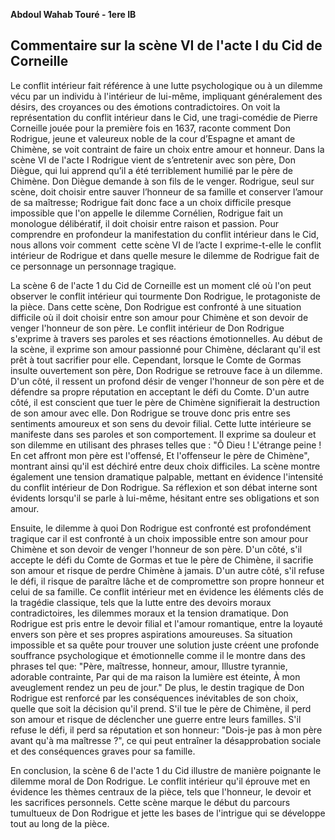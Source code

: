 **Abdoul Wahab Touré - 1ere IB**

## Commentaire sur la scène VI de l'acte I du Cid de Corneille

Le conflit intérieur fait référence à une lutte psychologique ou à un dilemme vécu par un individu à l'intérieur de lui-même, impliquant généralement des désirs, des croyances ou des émotions contradictoires. On voit la représentation du conflit intérieur dans le Cid, une tragi-comédie de Pierre Corneille jouée pour la première fois en 1637, raconte comment Don Rodrigue, jeune et valeureux noble de la cour d’Espagne et amant de Chimène, se voit contraint de faire un choix entre amour et honneur. Dans la scène VI de l'acte I Rodrigue vient de s’entretenir avec son père, Don Diègue, qui lui apprend qu’il a été terriblement humilié par le père de Chimène. Don Diègue demande à son fils de le venger. Rodrigue, seul sur scène, doit choisir entre sauver l’honneur de sa famille et conserver l’amour de sa maîtresse; Rodrigue fait donc face a un choix difficile presque impossible que l'on appelle le dilemme Cornélien, Rodrigue fait un monologue délibératif, il doit choisir entre raison et passion.  Pour comprendre en profondeur la manifestation du conflit intérieur dans le Cid, nous allons voir comment  cette scène VI de l’acte I exprime-t-elle le conflit intérieur de Rodrigue et dans quelle mesure le dilemme de Rodrigue fait de ce personnage un personnage tragique.

La scène 6 de l'acte 1 du Cid de Corneille est un moment clé où l'on peut observer le conflit intérieur qui tourmente Don Rodrigue, le protagoniste de la pièce. Dans cette scène, Don Rodrigue est confronté à une situation difficile où il doit choisir entre son amour pour Chimène et son devoir de venger l'honneur de son père. Le conflit intérieur de Don Rodrigue s'exprime à travers ses paroles et ses réactions émotionnelles. Au début de la scène, il exprime son amour passionné pour Chimène, déclarant qu'il est prêt à tout sacrifier pour elle. Cependant, lorsque le Comte de Gormas insulte ouvertement son père, Don Rodrigue se retrouve face à un dilemme. D'un côté, il ressent un profond désir de venger l'honneur de son père et de défendre sa propre réputation en acceptant le défi du Comte. D'un autre côté, il est conscient que tuer le père de Chimène signifierait la destruction de son amour avec elle. Don Rodrigue se trouve donc pris entre ses sentiments amoureux et son sens du devoir filial. Cette lutte intérieure se manifeste dans ses paroles et son comportement. Il exprime sa douleur et son dilemme en utilisant des phrases telles que : "Ô Dieu ! L'étrange peine ! En cet affront mon père est l'offensé, Et l'offenseur le père de Chimène", montrant ainsi qu'il est déchiré entre deux choix difficiles. La scène montre également une tension dramatique palpable, mettant en évidence l'intensité du conflit intérieur de Don Rodrigue. Sa réflexion et son débat interne sont évidents lorsqu'il se parle à lui-même, hésitant entre ses obligations et son amour. 

Ensuite, le dilemme à quoi Don Rodrigue est confronté est profondément tragique car il est confronté à un choix impossible entre son amour pour Chimène et son devoir de venger l'honneur de son père. D'un côté, s'il accepte le défi du Comte de Gormas et tue le père de Chimène, il sacrifie son amour et risque de perdre Chimène à jamais. D'un autre côté, s'il refuse le défi, il risque de paraître lâche et de compromettre son propre honneur et celui de sa famille. Ce conflit intérieur met en évidence les éléments clés de la tragédie classique, tels que la lutte entre des devoirs moraux contradictoires, les dilemmes moraux et la tension dramatique. Don Rodrigue est pris entre le devoir filial et l'amour romantique, entre la loyauté envers son père et ses propres aspirations amoureuses. Sa situation impossible et sa quête pour trouver une solution juste créent une profonde souffrance psychologique et émotionnelle comme il le montre dans des phrases tel que: "Père, maîtresse, honneur, amour, Illustre tyrannie, adorable contrainte, Par qui de ma raison la lumière est éteinte, À mon aveuglement rendez un peu de jour." De plus, le destin tragique de Don Rodrigue est renforcé par les conséquences inévitables de son choix, quelle que soit la décision qu'il prend. S'il tue le père de Chimène, il perd son amour et risque de déclencher une guerre entre leurs familles. S'il refuse le défi, il perd sa réputation et son honneur: "Dois-je pas à mon père avant qu'à ma maîtresse ?", ce qui peut entraîner la désapprobation sociale et des conséquences graves pour sa famille.

En conclusion, la scène 6 de l'acte 1 du Cid illustre de manière poignante le dilemme moral de Don Rodrigue. Le conflit intérieur qu'il éprouve met en évidence les thèmes centraux de la pièce, tels que l'honneur, le devoir et les sacrifices personnels. Cette scène marque le début du parcours tumultueux de Don Rodrigue et jette les bases de l'intrigue qui se développe tout au long de la pièce.